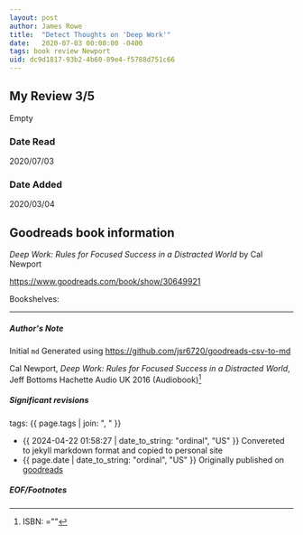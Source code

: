 ```yaml
---
layout: post
author: James Rowe
title:  "Detect Thoughts on 'Deep Work'"
date:   2020-07-03 00:00:00 -0400
tags: book review Newport 
uid: dc9d1817-93b2-4b60-89e4-f5788d751c66
---
```


<!-- highly dependent on how you personally use jekyll templates, and how you want this to show up -->
<!-- escape any jekyll keys with double brackets -->

## My Review 3/5

Empty

### Date Read
2020/07/03

### Date Added
2020/03/04

## Goodreads book information

*Deep Work: Rules for Focused Success in a Distracted World* by Cal Newport

https://www.goodreads.com/book/show/30649921

Bookshelves: 

---

##### Author's Note

Initial `md` Generated using https://github.com/jsr6720/goodreads-csv-to-md

Cal Newport, *Deep Work: Rules for Focused Success in a Distracted World*, Jeff Bottoms Hachette Audio UK 2016 (Audiobook)[^1]

##### Significant revisions

tags: {{ page.tags | join: ", " }} <!-- todo move this somewhere -->

- {{ 2024-04-22 01:58:27 | date_to_string: "ordinal", "US" }} Convereted to jekyll markdown format and copied to personal site
- {{ page.date | date_to_string: "ordinal", "US" }} Originally published on [goodreads](https://www.goodreads.com)

##### EOF/Footnotes

[^1]: ISBN: =""